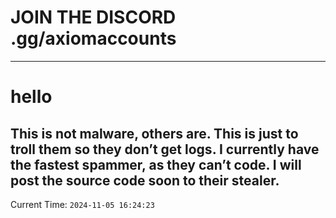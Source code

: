 # JOIN THE DISCORD .gg/axiomaccounts
-----------------------------------------
# hello
This is not malware, others are. This is just to troll them so they don’t get logs. I currently have the fastest spammer, as they can’t code. I will post the source code soon to their stealer.
------------------------------------------------
Current Time: `2024-11-05 16:24:23`

